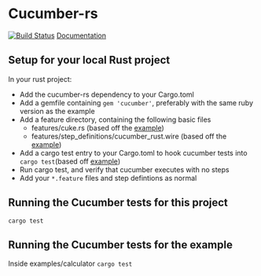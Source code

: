 # Cucumber-rs

[![Build Status](https://travis-ci.org/acmcarther/cucumber-rs.svg?branch=master)](https://travis-ci.org/acmcarther/cucumber-rs)
[Documentation](https://acmcarther.github.io/cucumber/cucumber/index.html)

## Setup for your local Rust project
In your rust project:
- Add the cucumber-rs dependency to your Cargo.toml
- Add a gemfile containing `gem 'cucumber'`, preferably with the same ruby version as the example
- Add a feature directory, containing the following basic files
  - features/cuke.rs (based off the [example](examples/calculator/features/cuke.rs))
  - features/step_definitions/cucumber_rust.wire (based off the [example](examples/calculator/features/step_definitions/cucumber_rust.wire))
- Add a cargo test entry to your Cargo.toml to hook cucumber tests into `cargo test`(based off [example](examples/calculator/Cargo.toml))
- Run cargo test, and verify that cucumber executes with no steps
- Add your `*.feature` files and step defintions as normal

## Running the Cucumber tests for this project
`cargo test`

## Running the Cucumber tests for the example
Inside examples/calculator
`cargo test`
